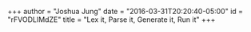 +++
author = "Joshua Jung"
date = "2016-03-31T20:20:40-05:00"
id = "rFVODLIMdZE"
title = "Lex it, Parse it, Generate it, Run it"
+++
